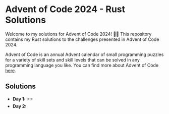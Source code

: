 # Advent of Code 2024 - Rust Solutions

Welcome to my solutions for Advent of Code 2024! 🎄🌟 This repository contains my Rust solutions to the challenges presented in Advent of Code 2024.

Advent of Code is an annual Advent calendar of small programming puzzles for a variety of skill sets and skill levels that can be solved in any programming language you like. You can find more about Advent of Code [here](https://adventofcode.com/2024/about).

## Solutions

- **Day 1:** ⭐⭐
- **Day 2:** 
